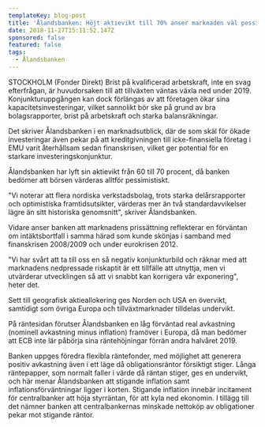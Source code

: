 ```yaml
---
templateKey: blog-post
title: 'Ålandsbanken: Höjt aktievikt till 70% anser marknaden väl pessimistisk'
date: 2018-11-27T15:11:52.147Z
sponsored: false
featured: false
tags:
  - Ålandsbanken
---
```

STOCKHOLM (Fonder Direkt) Brist på kvalificerad arbetskraft, inte en svag efterfrågan, är huvudorsaken till att tillväxten väntas växla ned under 2019. Konjunkturuppgången kan dock förlängas av att företagen ökar sina kapacitetsinvesteringar, vilket sannolikt bör ske på grund av bra bolagsrapporter, brist på arbetskraft och starka balansräkningar.

Det skriver Ålandsbanken i en marknadsutblick, där de som skäl för ökade investeringar även pekar på att kreditgivningen till icke-finansiella företag i EMU varit återhållsam sedan finanskrisen, vilket ger potential för en starkare investeringskonjunktur.

Ålandsbanken har lyft sin aktievikt från 60 till 70 procent, då banken bedömer att börsen värderas alltför pessimistiskt.

"Vi noterar att flera nordiska verkstadsbolag, trots starka delårsrapporter och optimistiska framtidsutsikter, värderas mer än två standardavvikelser lägre än sitt historiska genomsnitt", skriver Ålandsbanken.

Vidare anser banken att marknadens prissättning reflekterar en förväntan om intäktsbortfall i samma härad som kunde skönjas i samband med finanskrisen 2008/2009 och under eurokrisen 2012.

"Vi har svårt att ta till oss en så negativ konjunkturbild och räknar med att marknadens nedpressade riskaptit är ett tillfälle att utnyttja, men vi utvärderar utvecklingen så att vi snabbt kan korrigera vår exponering", heter det.

Sett till geografisk aktieallokering ges Norden och USA en övervikt, samtidigt som övriga Europa och tillväxtmarknader tilldelas undervikt.

På räntesidan förutser Ålandsbanken en låg förväntad real avkastning (nominell avkastning minus inflation) framöver i Europa, då man bedömer att ECB inte lär påbörja sina räntehöjningar förrän andra halvåret 2019.

Banken uppges föredra flexibla räntefonder, med möjlighet att generera positiv avkastning även i ett läge då obligationsräntor försiktigt stiger. Långa räntepapper, som normalt faller i värde då räntan stiger, ges en undervikt, och här menar Ålandsbanken att stigande inflation samt inflationsförväntningar ligger i korten. Stigande inflation innebär incitament för centralbanker att höja styrräntan, för att kyla ned ekonomin. I tillägg till det nämner banken att centralbankernas minskade nettoköp av obligationer pekar mot stigande räntor.
